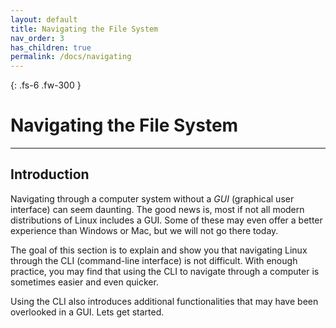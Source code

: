 ```yaml
---
layout: default
title: Navigating the File System
nav_order: 3
has_children: true
permalink: /docs/navigating
---
```


{: .fs-6 .fw-300 }

# Navigating the File System

---

## Introduction

Navigating through a computer system without a _GUI_ (graphical user interface) can seem daunting. The good news is, most if not all modern distributions of Linux includes a GUI. Some of these may even offer a better experience than Windows or Mac, but we will not go there today.

The goal of this section is to explain and show you that navigating Linux through the CLI (command-line interface) is not difficult. With enough practice, you may find that using the CLI to navigate through a computer is sometimes easier and even quicker.

Using the CLI also introduces additional functionalities that may have been overlooked in a GUI. Lets get started.
